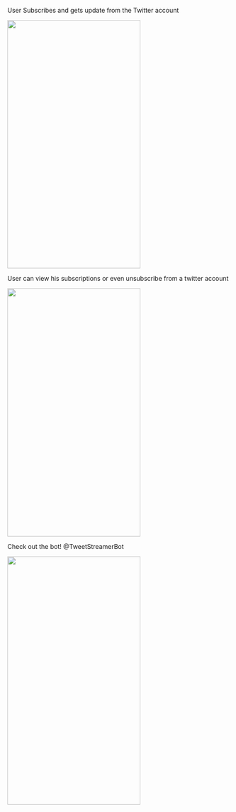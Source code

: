User Subscribes and gets update from the Twitter account  

<img src="https://user-images.githubusercontent.com/84120092/193036381-267e5ec6-9986-4d23-84c0-554070d22522.jpeg" width="300" height="560">



User can view his subscriptions or even unsubscribe from a twitter account  

<img src="https://user-images.githubusercontent.com/84120092/193036442-12b0e145-e1fe-44e2-8e8a-d9ce202c0f98.jpeg" width="300" height="560">



Check out the bot!
@TweetStreamerBot 

<img src="https://user-images.githubusercontent.com/84120092/193036478-410f57b2-a4b8-4749-bef1-2a6341a9a2fd.jpeg" width="300" height="560">
